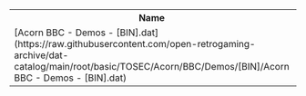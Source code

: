 <table>
<tr><th>Name</th><th>Size</th></tr>
<tr><td>[Acorn BBC - Demos - [BIN].dat](https://raw.githubusercontent.com/open-retrogaming-archive/dat-catalog/main/root/basic/TOSEC/Acorn/BBC/Demos/[BIN]/Acorn BBC - Demos - [BIN].dat)</td><td>1078</td></tr>
</table>
